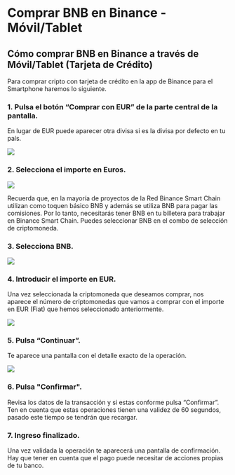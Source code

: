 # Comprar BNB en Binance - Móvil/Tablet

## Cómo comprar BNB en Binance a través de Móvil/Tablet \(Tarjeta de Crédito\)

Para comprar cripto con tarjeta de crédito en la app de Binance para el Smartphone haremos lo siguiente.



### 1. Pulsa el botón “Comprar con EUR” de la parte central de la pantalla. 

En lugar de EUR puede aparecer otra divisa si es la divisa por defecto en tu país.



![](../../../.gitbook/assets/screenshot_20210224-221906%20%282%29.jpg)



### 2. Selecciona el importe en Euros.



![](../../../.gitbook/assets/screenshot_20210224-221923%20%281%29.jpg)



Recuerda que, en la mayoría de proyectos de la Red Binance Smart Chain utilizan como toquen básico BNB y además se utiliza BNB para pagar las comisiones. Por lo tanto, necesitarás tener BNB en tu billetera para trabajar en Binance Smart Chain. Puedes seleccionar BNB en el combo de selección de criptomoneda.



### 3. Selecciona BNB.



![](../../../.gitbook/assets/screenshot_20210224-221941.jpg)



### 4. Introducir el importe en EUR.

Una vez seleccionada la criptomoneda que deseamos comprar, nos aparece el número de criptomonedas que vamos a comprar con el importe en EUR \(Fiat\) que hemos seleccionado anteriormente.



![](../../../.gitbook/assets/screenshot_20210224-222002.jpg)



### 5. Pulsa “Continuar”.

Te aparece una pantalla con el detalle exacto de la operación.



![](../../../.gitbook/assets/screenshot_20210224-222017.jpg)



### 6. Pulsa "Confirmar".

Revisa los datos de la transacción y si estas conforme pulsa “Confirmar”. Ten en cuenta que estas operaciones tienen una validez de 60 segundos, pasado este tiempo se tendrán que recargar.



### 7. Ingreso finalizado.

Una vez validada la operación te aparecerá una pantalla de confirmación. Hay que tener en cuenta que el pago puede necesitar de acciones propias de tu banco.








